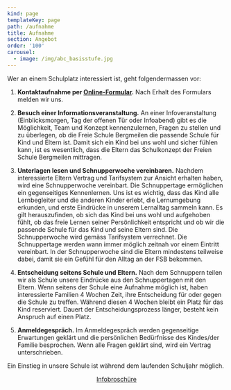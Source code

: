 ```yaml
---
kind: page
templateKey: page
path: /aufnahme
title: Aufnahme
section: Angebot
order: '100'
carousel:
  - image: /img/abc_basisstufe.jpg
---
```

Wer an einem Schulplatz interessiert ist, geht folgendermassen vor:


1. **Kontaktaufnahme per [Online-Formular](/platzanfrage).** Nach Erhalt des Formulars melden wir uns.

2. **Besuch einer Informationsveranstaltung.** An einer Infoveranstaltung (Einblicksmorgen, Tag der offenen Tür oder Infoabend) gibt es die Möglichkeit, Team und Konzept kennenzulernen, Fragen zu stellen und zu überlegen, ob die Freie Schule Bergmeilen die passende Schule für Kind und Eltern ist. Damit sich ein Kind bei uns wohl und sicher fühlen kann, ist es wesentlich, dass die Eltern das Schulkonzept der Freien Schule Bergmeilen mittragen.

3. **Unterlagen lesen und Schnupperwoche vereinbaren.** Nachdem interessierte Eltern Vertrag und Tarifsystem zur Ansicht erhalten haben, wird eine Schnupperwoche vereinbart. Die Schnuppertage ermöglichen ein gegenseitiges Kennenlernen. Uns ist es wichtig, dass das Kind alle Lernbegleiter und die anderen Kinder erlebt, die Lernumgebung erkunden, und erste Eindrücke in unserem Lernalltag sammeln kann. Es gilt herauszufinden, ob sich das Kind bei uns wohl und aufgehoben fühlt, ob das freie Lernen seiner Persönlichkeit entspricht und ob wir die passende Schule für das Kind und seine Eltern sind. Die Schnupperwoche wird gemäss Tarifsystem verrechnet. Die Schnuppertage werden wann immer möglich zeitnah vor einem Eintritt vereinbart. In der Schnupperwoche sind die Eltern mindestens teilweise dabei, damit sie ein Gefühl für den Alltag an der FSB bekommen.

4. **Entscheidung seitens Schule und Eltern.** Nach dem Schnuppern teilen wir als Schule unsere Eindrücke aus den Schnuppertagen mit den Eltern. Wenn seitens der Schule eine Aufnahme möglich ist, haben interessierte Familien 4 Wochen Zeit, ihre Entscheidung für oder gegen die Schule zu treffen. Während diesen 4 Wochen bleibt ein Platz für das Kind reserviert. Dauert der Entscheidungsprozess länger, besteht kein Anspruch auf einen Platz.

5. **Anmeldegespräch.** Im Anmeldegespräch werden gegenseitige Erwartungen geklärt und die persönlichen Bedürfnisse des Kindes/der Familie besprochen. Wenn alle Fragen geklärt sind, wird ein Vertrag unterschrieben.

Ein Einstieg in unsere Schule ist während dem laufenden Schuljahr möglich.


<div class="box" style="text-align:center">
  <a 
    class="button is-info is-large"
    href="/docs/Elterninfo_FSBergmeilen.pdf"
    target="_blank"
    rel="noopener"
   >
    <span class="icon is-medium">
        <i class="fa fa-download"></i>
      </span>
    <span>Infobroschüre</span>
  </a>
</div>
